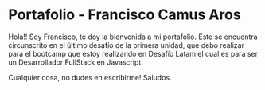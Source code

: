 # Portafolio - Francisco Camus Aros
Hola!! Soy Francisco, te doy la bienvenida a mi portafolio. 
Éste se encuentra circunscrito en el último desafío de la primera unidad, que debo realizar para el bootcamp que estoy realizando en Desafío Latam el cual es para ser un Desarrollador FullStack en Javascript.

Cualquier cosa, no dudes en escribirme!
Saludos.
